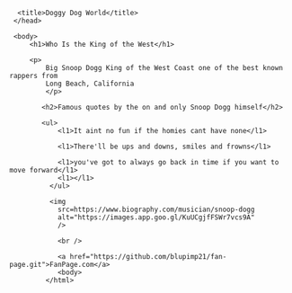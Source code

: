 <!DOCTYPE html>
<html lang="en"
     <head>
      <meta charset=""UTF-8 /> 
      
      <title>Doggy Dog World</title>
     </head>

     <body>
         <h1>Who Is the King of the West</h1>

         <p>
             Big Snoop Dogg King of the West Coast one of the best known rappers from 
             Long Beach, California
             </p>

            <h2>Famous quotes by the on and only Snoop Dogg himself</h2>

            <ul>
                <l1>It aint no fun if the homies cant have none</l1>

                <l1>There'll be ups and downs, smiles and frowns</l1>

                <l1>you've got to always go back in time if you want to move forward</l1>
                <l1></l1>
              </ul>
              
              <img
                src=https://www.biography.com/musician/snoop-dogg
                alt="https://images.app.goo.gl/KuUCgjfFSWr7vcs9A"
                />

                <br />

                <a href="https://github.com/blupimp21/fan-page.git">FanPage.com</a>
                <body>
             </html>